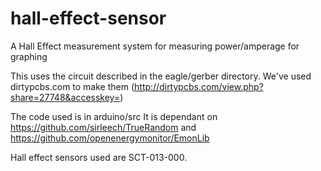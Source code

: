 # hall-effect-sensor
A Hall Effect measurement system for measuring power/amperage for graphing

This uses the circuit described in the eagle/gerber directory. 
We've used dirtypcbs.com to make them (http://dirtypcbs.com/view.php?share=27748&accesskey=)

The code used is in arduino/src
It is dependant on https://github.com/sirleech/TrueRandom and https://github.com/openenergymonitor/EmonLib

Hall effect sensors used are SCT-013-000.
